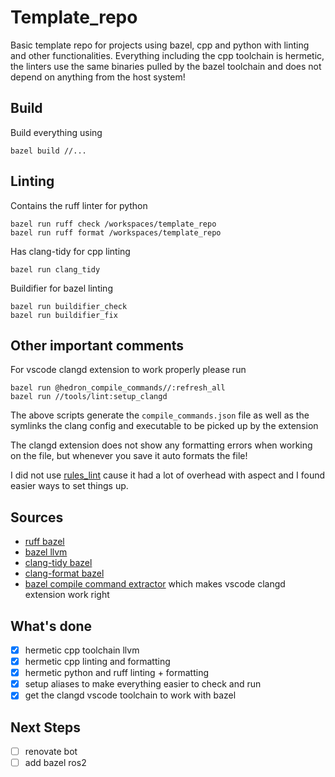 # Template_repo
Basic template repo for projects using bazel, cpp and python with linting and other functionalities.
Everything including the cpp toolchain is hermetic, the linters use the same binaries pulled by the bazel toolchain and does not depend on anything from the host system!

## Build
Build everything using
```
bazel build //...
```

## Linting
Contains the ruff linter for python
```
bazel run ruff check /workspaces/template_repo
bazel run ruff format /workspaces/template_repo
```

Has clang-tidy for cpp linting
```
bazel run clang_tidy
```

Buildifier for bazel linting
```
bazel run buildifier_check
bazel run buildifier_fix
```

## Other important comments
For vscode clangd extension to work properly please run
```
bazel run @hedron_compile_commands//:refresh_all
bazel run //tools/lint:setup_clangd
```
The above scripts generate the `compile_commands.json` file as well as the symlinks the clang config and executable to be picked up by the extension

The clangd extension does not show any formatting errors when working on the file, but whenever you save it auto formats the file!

I did not use [rules_lint](https://github.com/aspect-build/rules_lint) cause it had a lot of overhead with aspect and I found easier ways to set things up.

## Sources
- [ruff bazel](https://github.com/philipuvarov/bazel-ruff)
- [bazel llvm](https://github.com/bazel-contrib/toolchains_llvm)
- [clang-tidy bazel](https://github.com/erenon/bazel_clang_tidy)
- [clang-format bazel](https://github.com/oliverlee/bazel_clang_format)
- [bazel compile command extractor](https://github.com/hedronvision/bazel-compile-commands-extractor) which makes vscode clangd extension work right

## What's done
- [x] hermetic cpp toolchain llvm
- [x] hermetic cpp linting and formatting
- [x] hermetic python and ruff linting + formatting
- [x] setup aliases to make everything easier to check and run
- [x] get the clangd vscode toolchain to work with bazel

## Next Steps
- [ ] renovate bot
- [ ] add bazel ros2